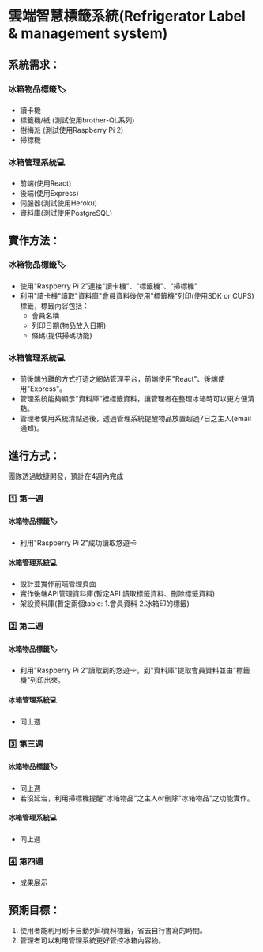 # 雲端智慧標籤系統(Refrigerator Label & management system)

## 系統需求：
### 冰箱物品標籤🏷️  
* 讀卡機
* 標籤機/紙 (測試使用brother-QL系列)
* 樹梅派 (測試使用Raspberry Pi 2)
* 掃標機
### 冰箱管理系統💻
* 前端(使用React)
* 後端(使用Express)
* 伺服器(測試使用Heroku)
* 資料庫(測試使用PostgreSQL)

## 實作方法：
### 冰箱物品標籤🏷️
* 使用"Raspberry Pi 2"連接"讀卡機"、"標籤機"、"掃標機"
* 利用"讀卡機"讀取"資料庫"會員資料後使用"標籤機"列印(使用SDK or CUPS)標籤，標籤內容包括：
  - 會員名稱
  - 列印日期(物品放入日期)
  - 條碼(提供掃碼功能)
### 冰箱管理系統💻
* 前後端分離的方式打造之網站管理平台，前端使用"React"、後端使用"Express"。
* 管理系統能夠顯示"資料庫"裡標籤資料，讓管理者在整理冰箱時可以更方便清點。
* 管理者使用系統清點過後，透過管理系統提醒物品放置超過7日之主人(email通知)。

## 進行方式：

團隊透過敏捷開發，預計在4週內完成

### 1️⃣ 第一週
#### 冰箱物品標籤🏷️
* 利用"Raspberry Pi 2"成功讀取悠遊卡

#### 冰箱管理系統💻
* 設計並實作前端管理頁面
* 實作後端API管理資料庫(暫定API 讀取標籤資料、刪除標籤資料)
* 架設資料庫(暫定兩個table: 1.會員資料 2.冰箱印的標籤)

### 2️⃣ 第二週
#### 冰箱物品標籤🏷️
* 利用"Raspberry Pi 2"讀取到的悠遊卡，到"資料庫"提取會員資料並由"標籤機"列印出來。

#### 冰箱管理系統💻
* 同上週
### 3️⃣ 第三週
#### 冰箱物品標籤🏷️
* 同上週
* 若沒延宕，利用掃標機提醒"冰箱物品"之主人or刪除"冰箱物品"之功能實作。
#### 冰箱管理系統💻
* 同上週
### 4️⃣ 第四週
* 成果展示
## 預期目標：
1. 使用者能利用刷卡自動列印資料標籤，省去自行書寫的時間。
2. 管理者可以利用管理系統更好管控冰箱內容物。
